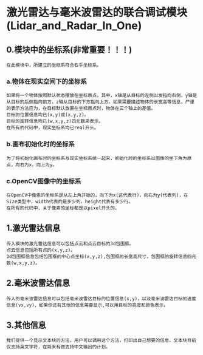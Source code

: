 # 激光雷达与毫米波雷达的联合调试模块(Lidar_and_Radar_In_One)
## 0.模块中的坐标系(非常重要！！！)
    在此模块中，所建立的坐标系符合右手坐标系。
### a.物体在现实空间下的坐标系
    如果将一个物体按照默认状态摆放在坐标原点，其中，x轴是从目标的左侧出发指向右侧，y轴是从目标的后侧指向前方，z轴从目标的下方指向上方。如果需要描述物体的长宽高等信息，严谨的表示方法应为，在目标默认放置在坐标原点时，物体在三个轴上的差值。
    目标的位置信息均已(x,y)或(x,y,z)。
    目标的旋转信息均已(w,x,y,z)四元数来表示。
    在所有的代码中，现实坐标系均已real开头。

### b.画布初始化时的坐标系
    为了将初始化画布时的坐标系与现实坐标系统一起来，初始化时的坐标系以图像的坐下角为原点，向右为x，向上为y。

### c.OpenCV图像中的坐标系
    在OpenCV中像素的坐标系是从左上角开始的，向下为x(这代表行)，向右为y(代表列)，在Size类型中，width代表的是多少列，height代表有多少行。
    在所有的代码中，关于像素的坐标都是以pixel开头的。

## 1.激光雷达信息
    传入模块的激光雷达信息可以包括点云和点云目标的3d包围框。
    点云信息包括所有点的(x,y,z)。
    3d包围框信息包括包围框的中心点坐标(x,y,z),包围框的长宽高尺寸，包围框的旋转信息四元数(w,x,y,z)。
## 2.毫米波雷达信息
    传入的毫米波雷达信息可以包括毫米波雷达目标的位置信息(x,y)，以及毫米波雷达目标的速度信息(vx,vy)，如果你还有其他的信息需要显示,可以用目标的亮度和颜色表示。

## 3.其他信息
    我们提供一个显示文本块的方法，用户可以调用这个方法，打印出自己想要的信息，文本块目前仅支持英文字符，在将来有做支持中文输出的计划。

